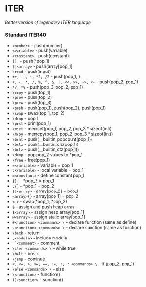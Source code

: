 # ITER
*Better version of legendary ITER language.*

### Standard ITER40
- ```<number>``` - push(number)
- ```<variable>``` - push(variable)
- ```<constant>``` - push(constant)
- ```[].``` - push(\*pop_1)
- ```[]<array>``` - push(array\[pop_1\])
- ```\read``` - push(input)
- ```++, --, ~, *2, /2``` - push(pop_1, )
- ```+, -, *, /, %, ^, &, |, <<, >>, ->, <-``` - push(pop_2, pop_1)
- ```*/, *%``` - push(pop_3, pop_2, pop_1)
- ```\copy``` - push(top_1)
- ```\prev``` - push(top_2)
- ```\prew``` - push(top_3)
- ```\push``` - push(pop_1), push(pop_2), push(pop_1)
- ```\swap``` - swap(top_1, top_2)
- ```\drop``` - pop_1
- ```\post``` - print(pop_1)
- ```\mset``` - memset(pop_1, pop_2, pop_3 * sizeof(int))
- ```\mcpy``` - memcpy(pop_1, pop_2, pop_3 * sizeof(int))
- ```\bcnt``` - push(\_\_builtin_popcount(pop_1))
- ```\bclz``` - push(\_\_builtin_clz(pop_1))
- ```\bctz``` - push(\_\_builtin_ctz(pop_1))
- ```\dump``` - pop pop_2 values to \*pop_1
- ```\free``` - free(pop_1)
- ```=<variable>``` - variable = pop_1
- ```:<variable>``` - local variable = pop_1
- ```=<constant>``` - define constant pop_1
- ```{}.``` - \*pop_2 = pop_1
- ```.{}``` - \*pop_1 = pop_2
- ```{}<array>``` - array\[pop_2\] = pop_1
- ```<array>{}``` - array\[pop_1\] = pop_2
- ```<->``` - swap(\*pop_1, \*pop_2)
- ```$``` - assign and push heap array
- ```$<array>``` - assign heap array\[pop_1\]
- ```@<array>``` - assign static array\[pop_1\]
- ```#<function> <commands> \``` - declare function (same as define)
- ```.<sunction> <commands> \``` - declare sunction (same as function)
- ```\back``` - return
- ```,<module>``` - include module
- ``` `<comment>``` - comment
- ```\iter <commands> \``` - while true
- ```\halt``` - break
- ```\jump``` - continue
- ```<, <=, >, >=, ==, !=, !, ? <commands> \``` - if (pop_2, pop_1)
- ```\else <commands> \``` - else
- ```\<function>``` - function()
- ```()<sunction>``` - sunction()
